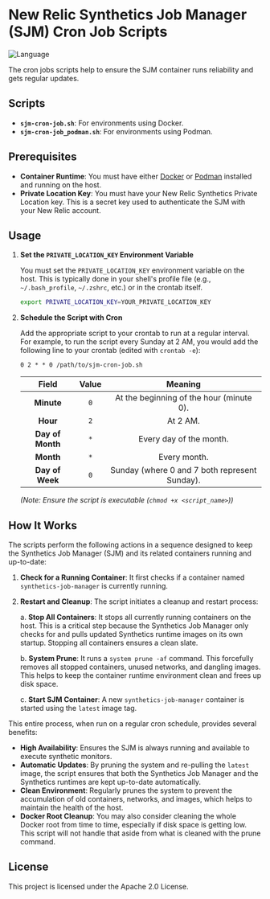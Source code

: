 # New Relic Synthetics Job Manager (SJM) Cron Job Scripts

![Language](https://img.shields.io/badge/language-Shell%20Script-green.svg)

The cron jobs scripts help to ensure the SJM container runs reliability and gets regular updates.

## Scripts

- **`sjm-cron-job.sh`**: For environments using Docker.
- **`sjm-cron-job_podman.sh`**: For environments using Podman.

## Prerequisites

- **Container Runtime**: You must have either [Docker](https://www.docker.com/) or [Podman](https://podman.io/) installed and running on the host.
- **Private Location Key**: You must have your New Relic Synthetics Private Location key. This is a secret key used to authenticate the SJM with your New Relic account.

## Usage

1. **Set the `PRIVATE_LOCATION_KEY` Environment Variable**

    You must set the `PRIVATE_LOCATION_KEY` environment variable on the host. This is typically done in your shell's profile file (e.g., `~/.bash_profile`, `~/.zshrc`, etc.) or in the crontab itself.

    ```sh
    export PRIVATE_LOCATION_KEY=YOUR_PRIVATE_LOCATION_KEY
    ```

2. **Schedule the Script with Cron**

   Add the appropriate script to your crontab to run at a regular interval. For example, to run the script every Sunday at 2 AM, you would add the following line to your crontab (edited with `crontab -e`):

   ```crontab
   0 2 * * 0 /path/to/sjm-cron-job.sh
   ```

   |      Field       | Value |                    Meaning                    |
   |:----------------:|:-----:|:---------------------------------------------:|
   |    **Minute**    |  `0`  |   At the beginning of the hour (minute 0).    |
   |     **Hour**     |  `2`  |                   At 2 AM.                    |
   | **Day of Month** |  `*`  |            Every day of the month.            |
   |    **Month**     |  `*`  |                 Every month.                  |
   | **Day of Week**  |  `0`  | Sunday (where 0 and 7 both represent Sunday). |

   *(Note: Ensure the script is executable (`chmod +x <script_name>`))*

## How It Works

The scripts perform the following actions in a sequence designed to keep the Synthetics Job Manager (SJM) and its related containers running and up-to-date:

1. **Check for a Running Container**: It first checks if a container named `synthetics-job-manager` is currently running.

2. **Restart and Cleanup**: The script initiates a cleanup and restart process:

    a.  **Stop All Containers**: It stops all currently running containers on the host. This is a critical step because the Synthetics Job Manager only checks for and pulls updated Synthetics runtime images on its own startup. Stopping all containers ensures a clean slate.

    b.  **System Prune**: It runs a `system prune -af` command. This forcefully removes all stopped containers, unused networks, and dangling images. This helps to keep the container runtime environment clean and frees up disk space.

    c.  **Start SJM Container**: A new `synthetics-job-manager` container is started using the `latest` image tag.

This entire process, when run on a regular cron schedule, provides several benefits:

- **High Availability**: Ensures the SJM is always running and available to execute synthetic monitors.
- **Automatic Updates**: By pruning the system and re-pulling the `latest` image, the script ensures that both the Synthetics Job Manager and the Synthetics runtimes are kept up-to-date automatically.
- **Clean Environment**: Regularly prunes the system to prevent the accumulation of old containers, networks, and images, which helps to maintain the health of the host.
- **Docker Root Cleanup**: You may also consider cleaning the whole Docker root from time to time, especially if disk space is getting low. This script will not handle that aside from what is cleaned with the prune command.

## License

This project is licensed under the Apache 2.0 License.
